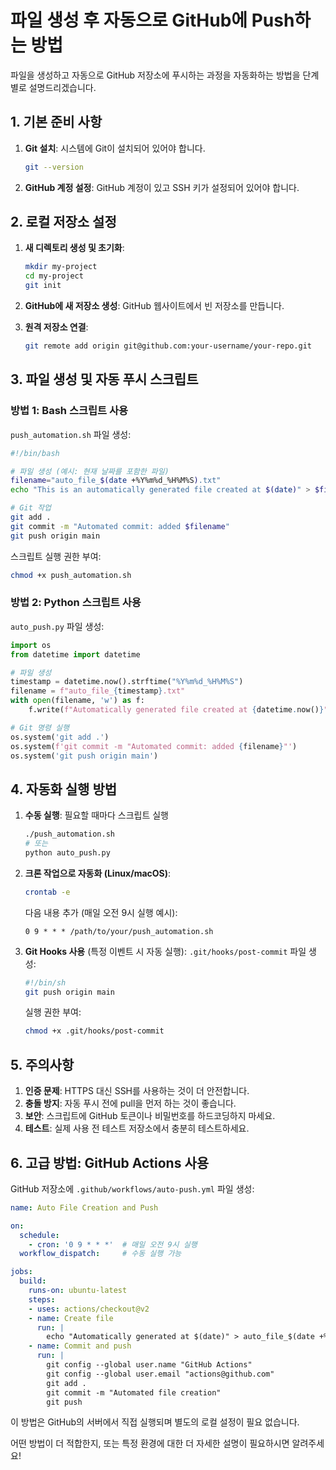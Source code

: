 # 파일 생성 후 자동으로 GitHub에 Push하는 방법

파일을 생성하고 자동으로 GitHub 저장소에 푸시하는 과정을 자동화하는 방법을 단계별로 설명드리겠습니다.

## 1. 기본 준비 사항

1. **Git 설치**: 시스템에 Git이 설치되어 있어야 합니다.
   ```bash
   git --version
   ```

2. **GitHub 계정 설정**: GitHub 계정이 있고 SSH 키가 설정되어 있어야 합니다.

## 2. 로컬 저장소 설정

1. **새 디렉토리 생성 및 초기화**:
   ```bash
   mkdir my-project
   cd my-project
   git init
   ```

2. **GitHub에 새 저장소 생성**: GitHub 웹사이트에서 빈 저장소를 만듭니다.

3. **원격 저장소 연결**:
   ```bash
   git remote add origin git@github.com:your-username/your-repo.git
   ```

## 3. 파일 생성 및 자동 푸시 스크립트

### 방법 1: Bash 스크립트 사용

`push_automation.sh` 파일 생성:
```bash
#!/bin/bash

# 파일 생성 (예시: 현재 날짜를 포함한 파일)
filename="auto_file_$(date +%Y%m%d_%H%M%S).txt"
echo "This is an automatically generated file created at $(date)" > $filename

# Git 작업
git add .
git commit -m "Automated commit: added $filename"
git push origin main
```

스크립트 실행 권한 부여:
```bash
chmod +x push_automation.sh
```

### 방법 2: Python 스크립트 사용

`auto_push.py` 파일 생성:
```python
import os
from datetime import datetime

# 파일 생성
timestamp = datetime.now().strftime("%Y%m%d_%H%M%S")
filename = f"auto_file_{timestamp}.txt"
with open(filename, 'w') as f:
    f.write(f"Automatically generated file created at {datetime.now()}")

# Git 명령 실행
os.system('git add .')
os.system(f'git commit -m "Automated commit: added {filename}"')
os.system('git push origin main')
```

## 4. 자동화 실행 방법

1. **수동 실행**: 필요할 때마다 스크립트 실행
   ```bash
   ./push_automation.sh
   # 또는
   python auto_push.py
   ```

2. **크론 작업으로 자동화 (Linux/macOS)**:
   ```bash
   crontab -e
   ```
   다음 내용 추가 (매일 오전 9시 실행 예시):
   ```
   0 9 * * * /path/to/your/push_automation.sh
   ```

3. **Git Hooks 사용** (특정 이벤트 시 자동 실행):
   `.git/hooks/post-commit` 파일 생성:
   ```bash
   #!/bin/sh
   git push origin main
   ```
   실행 권한 부여:
   ```bash
   chmod +x .git/hooks/post-commit
   ```

## 5. 주의사항

1. **인증 문제**: HTTPS 대신 SSH를 사용하는 것이 더 안전합니다.
2. **충돌 방지**: 자동 푸시 전에 pull을 먼저 하는 것이 좋습니다.
3. **보안**: 스크립트에 GitHub 토큰이나 비밀번호를 하드코딩하지 마세요.
4. **테스트**: 실제 사용 전 테스트 저장소에서 충분히 테스트하세요.

## 6. 고급 방법: GitHub Actions 사용

GitHub 저장소에 `.github/workflows/auto-push.yml` 파일 생성:
```yaml
name: Auto File Creation and Push

on:
  schedule:
    - cron: '0 9 * * *'  # 매일 오전 9시 실행
  workflow_dispatch:     # 수동 실행 가능

jobs:
  build:
    runs-on: ubuntu-latest
    steps:
    - uses: actions/checkout@v2
    - name: Create file
      run: |
        echo "Automatically generated at $(date)" > auto_file_$(date +%Y%m%d).txt
    - name: Commit and push
      run: |
        git config --global user.name "GitHub Actions"
        git config --global user.email "actions@github.com"
        git add .
        git commit -m "Automated file creation"
        git push
```

이 방법은 GitHub의 서버에서 직접 실행되며 별도의 로컬 설정이 필요 없습니다.

어떤 방법이 더 적합한지, 또는 특정 환경에 대한 더 자세한 설명이 필요하시면 알려주세요!
